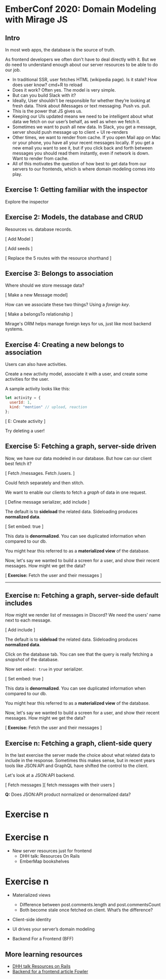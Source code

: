 # EmberConf 2020: Domain Modeling with Mirage JS

## Intro

In most web apps, the database is the source of truth.

As frontend developers we often don't have to deal directly with it. But we do need to understand enough about our server resources to be able to do our job.

- In traditional SSR, user fetches HTML (wikipedia page). Is it stale? How does user know? cmd+R to reload
- Does it work? Often yes. The model is very simple.
- But can you build Slack with it?
- Ideally, User shouldn’t be responsible for whether they’re looking at fresh data. Think about iMessages or text messaging. Push vs. pull.
- This is the power that JS gives us.
- Keeping our UIs updated means we need to be intelligent about what data we fetch on our user’s behalf, as well as when we fetch it.
- Sometimes we want to push all new data. In Slack, you get a message, server should push message up to client + UI re-renders
- Other times, we want to render from cache. If you open Mail app on Mac or your phone, you have all your recent messages locally. If you get a new email you want to see it, but if you click back and forth between messages you should read them instantly, even if network is down. Want to render from cache.
- All of this motivates the question of how best to get data from our servers to our frontends, which is where domain modeling comes into play.

## Exercise 1: Getting familiar with the inspector

Explore the inspector

## Exercise 2: Models, the database and CRUD

Resources vs. database records.

[ Add Model ]

[ Add seeds ]

[ Replace the 5 routes with the resource shorthand ]

## Exercise 3: Belongs to association

Where should we store message data?

[ Make a new Message model]

How can we associate these two things? Using a _foreign key_.

[ Make a belongsTo relationship ]

Mirage's ORM helps manage foreign keys for us, just like most backend systems.

## Exercise 4: Creating a new belongs to association

Users can also have activities.

Create a new activity model, associate it with a user, and create some activities for the user.

A sample activity looks like this:

```js
let activity = {
  userId: 1,
  kind: "mention" // upload, reaction
};
```

[ E: Create activity ]

Try deleting a user!

## Exercise 5: Fetching a graph, server-side driven

Now, we have our data modeled in our database. But how can our client best fetch it?

[ Fetch /messages. Fetch /users. ]

Could fetch separately and then stitch.

We want to enable our clients to fetch a _graph_ of data in one request.

[ Define message serializer, add include ]

The default is to **sideload** the related data. Sideloading produces **normalized data**.

[ Set embed: true ]

This data is **denormalized**. You can see duplicated information when compared to our db.

You might hear this referred to as a **materialized view** of the database.

Now, let's say we wanted to build a screen for a user, and show their recent messages. How might we get the data?

[ **Exercise:** Fetch the user and their messages ]

---

## Exercise n: Fetching a graph, server-side default includes

How might we render list of messages in Discord? We need the users' name next to each message.

[ Add include ]

The default is to **sideload** the related data. Sideloading produces **normalized data**.

Click on the database tab. You can see that the query is really fetching a _snapshot_ of the database.

Now set `embed: true` in your serializer.

[ Set embed: true ]

This data is **denormalized**. You can see duplicated information when compared to our db.

You might hear this referred to as a **materialized view** of the database.

Now, let's say we wanted to build a screen for a user, and show their recent messages. How might we get the data?

[ **Exercise:** Fetch the user and their messages ]

## Exercise n: Fetching a graph, client-side query

In the last exercise the server made the choice about what related data to include in the response. Sometimes this makes sense, but in recent years tools like JSON:API and GraphQL have shifted the control to the client.

Let's look at a JSON:API backend.

[ Fetch messages ][ fetch messages with their users ]

**Q:** Does JSON:API product normalized or denormalized data?

# Exercise n

# Exercise n

- New server resources just for frontend
  - DHH talk: Resources On Rails
  - EmberMap bookshelves

# Exercise n

- Materialized views

  - Difference between post.comments.length and post.commentsCount
  - Both become stale once fetched on client. What’s the difference?

- Client-side identity

- UI drives your server’s domain modeling

- Backend For a Frontend (BFF)

## More learning resources

- [DHH talk Resources on Rails]()
- [Backend for a frontend article Fowler]()
